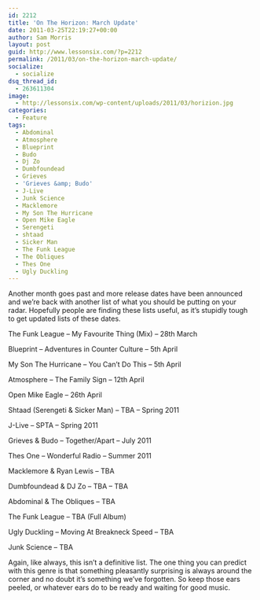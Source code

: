 ```yaml
---
id: 2212
title: 'On The Horizon: March Update'
date: 2011-03-25T22:19:27+00:00
author: Sam Morris
layout: post
guid: http://www.lessonsix.com/?p=2212
permalink: /2011/03/on-the-horizon-march-update/
socialize:
  - socialize
dsq_thread_id:
  - 263611304
image:
  - http://lessonsix.com/wp-content/uploads/2011/03/horizion.jpg
categories:
  - Feature
tags:
  - Abdominal
  - Atmosphere
  - Blueprint
  - Budo
  - Dj Zo
  - Dumbfoundead
  - Grieves
  - 'Grieves &amp; Budo'
  - J-Live
  - Junk Science
  - Macklemore
  - My Son The Hurricane
  - Open Mike Eagle
  - Serengeti
  - shtaad
  - Sicker Man
  - The Funk League
  - The Obliques
  - Thes One
  - Ugly Duckling
---
```

Another month goes past and more release dates have been announced and we&#8217;re back with another list of what you should be putting on your radar. Hopefully people are finding these lists useful, as it&#8217;s stupidly tough to get updated lists of these dates.

<!--more-->

The Funk League &#8211; My Favourite Thing (Mix) &#8211; 28th March
  
Blueprint &#8211; Adventures in Counter Culture &#8211; 5th April
  
My Son The Hurricane &#8211; You Can&#8217;t Do This &#8211; 5th April
  
Atmosphere &#8211; The Family Sign &#8211; 12th April
  
Open Mike Eagle &#8211; 26th April
  
Shtaad (Serengeti &#038; Sicker Man) &#8211; TBA &#8211; Spring 2011
  
J-Live &#8211; SPTA &#8211; Spring 2011
  
Grieves &#038; Budo &#8211; Together/Apart &#8211; July 2011
  
Thes One &#8211; Wonderful Radio &#8211; Summer 2011

Macklemore &#038; Ryan Lewis &#8211; TBA
  
Dumbfoundead &#038; DJ Zo – TBA – TBA
  
Abdominal &#038; The Obliques – TBA
  
The Funk League – TBA (Full Album)
  
Ugly Duckling – Moving At Breakneck Speed – TBA
  
Junk Science – TBA

Again, like always, this isn&#8217;t a definitive list. The one thing you can predict with this genre is that something pleasantly surprising is always around the corner and no doubt it&#8217;s something we&#8217;ve forgotten. So keep those ears peeled, or whatever ears do to be ready and waiting for good music.